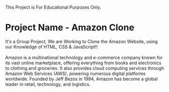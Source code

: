This Project is For Educational Purposes Only.
# Project Name - Amazon Clone
It's a Group Project, We are Working to Clone the Amazon Website, using our Knowledge of HTML, CSS & JavaScript!! 
<br> <br>
Amazon is a multinational technology and e-commerce company known for its vast online marketplace, offering everything from books and electronics to clothing and groceries. It also provides cloud computing services through Amazon Web Services (AWS), powering numerous digital platforms worldwide. Founded by Jeff Bezos in 1994, Amazon has become a global leader in retail, technology, and logistics.

